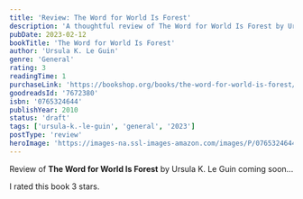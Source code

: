 ```yaml
---
title: 'Review: The Word for World Is Forest'
description: 'A thoughtful review of The Word for World Is Forest by Ursula K. Le Guin'
pubDate: 2023-02-12
bookTitle: 'The Word for World Is Forest'
author: 'Ursula K. Le Guin'
genre: 'General'
rating: 3
readingTime: 1
purchaseLink: 'https://bookshop.org/books/the-word-for-world-is-forest/9780765324641'
goodreadsId: '7672380'
isbn: '0765324644'
publishYear: 2010
status: 'draft'
tags: ['ursula-k.-le-guin', 'general', '2023']
postType: 'review'
heroImage: 'https://images-na.ssl-images-amazon.com/images/P/0765324644.01.L.jpg'
---
```


Review of **The Word for World Is Forest** by Ursula K. Le Guin coming soon...

I rated this book 3 stars.